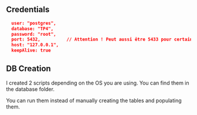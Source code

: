 ## Credentials

```json
  user: "postgres",
  database: "TP4",
  password: "root",
  port: 5432,          // Attention ! Peut aussi être 5433 pour certains utilisateurs
  host: "127.0.0.1",
  keepAlive: true
```

## DB Creation

I created 2 scripts depending on the OS you are using. You can find them in the database folder.

You can run them instead of manually creating the tables and populating them.

